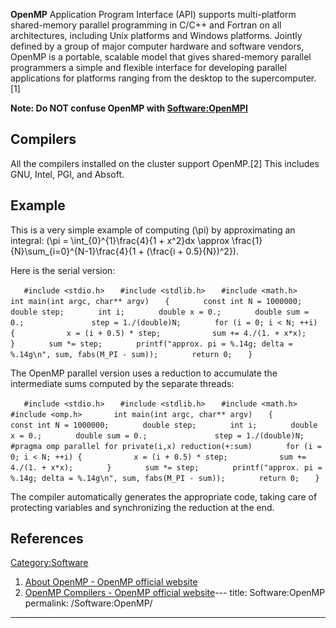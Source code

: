 **OpenMP** Application Program Interface (API) supports multi-platform
shared-memory parallel programming in C/C++ and Fortran on all
architectures, including Unix platforms and Windows platforms. Jointly
defined by a group of major computer hardware and software vendors,
OpenMP is a portable, scalable model that gives shared-memory parallel
programmers a simple and flexible interface for developing parallel
applications for platforms ranging from the desktop to the
supercomputer.\[1\]

**Note: Do NOT confuse OpenMP with
[Software:OpenMPI](Software:OpenMPI "wikilink")**

## Compilers

All the compilers installed on the cluster support OpenMP.\[2\] This
includes GNU, Intel, PGI, and Absoft.

## Example

This is a very simple example of computing \(\pi\) by approximating an
integral:
\(\pi = \int_{0}^{1}\frac{4}{1 + x^2}dx \approx \frac{1}{N}\sum_{i=0}^{N-1}\frac{4}{1 + (\frac{i + 0.5}{N})^2}\).

Here is the serial
version:

`   #include <stdio.h>`
`   #include <stdlib.h>`
`   #include <math.h>`
`   `
`   int main(int argc, char** argv)`
`   {`
`       const int N = 1000000;`
`       double step;`
`       int i;`
`       double x = 0.;`
`       double sum = 0.;`
`       `
`       step = 1./(double)N;`
`       for (i = 0; i < N; ++i) {`
`           x = (i + 0.5) * step;`
`           sum += 4./(1. + x*x);`
`       }`
`       sum *= step;`
`       printf("approx. pi = %.14g; delta = %.14g\n", sum, fabs(M_PI - sum));`
`       return 0;`
`   }`

The OpenMP parallel version uses a reduction to accumulate the
intermediate sums computed by the separate
threads:

`   #include <stdio.h>`
`   #include <stdlib.h>`
`   #include <math.h>`
`   #include <omp.h>`
`   `
`   int main(int argc, char** argv)`
`   {`
`       const int N = 1000000;`
`       double step;`
`       int i;`
`       double x = 0.;`
`       double sum = 0.;`
`       `
`       step = 1./(double)N;`
`       #pragma omp parallel for private(i,x) reduction(+:sum)`
`       for (i = 0; i < N; ++i) {`
`           x = (i + 0.5) * step;`
`           sum += 4./(1. + x*x);`
`       }`
`       sum *= step;`
`       printf("approx. pi = %.14g; delta = %.14g\n", sum, fabs(M_PI - sum));`
`       return 0;`
`   }`

The compiler automatically generates the appropriate code, taking care
of protecting variables and synchronizing the reduction at the end.

## References

<references/>

[Category:Software](Category:Software "wikilink")

1.  [About OpenMP - OpenMP official
    website](http://openmp.org/wp/about-openmp/)
2.  [OpenMP Compilers - OpenMP official
    website](http://openmp.org/wp/openmp-compilers/)---
title: Software:OpenMP
permalink: /Software:OpenMP/
---

